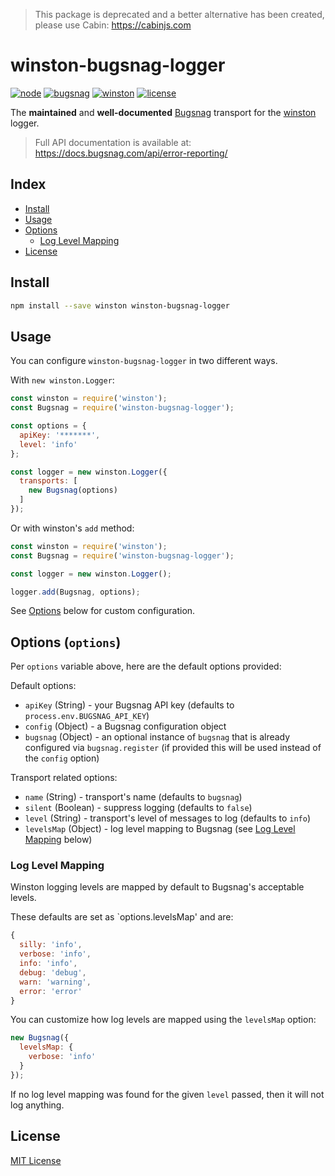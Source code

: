 > This package is deprecated and a better alternative has been created, please use Cabin: https://cabinjs.com

# winston-bugsnag-logger

[![node](https://img.shields.io/badge/node-4.8.4+-brightgreen.svg)][node-url]
[![bugsnag](https://img.shields.io/badge/bugsnag-1.x+-brightgreen.svg)][bugsnag-url]
[![winston](https://img.shields.io/badge/winston-2.x+-brightgreen.svg)][winston-url]
[![license](https://img.shields.io/github/license/niftylettuce/winston-bugsnag-logger.svg)][license-url]

The **maintained** and **well-documented** [Bugsnag](https://github.com/bugsnag/bugsnag-node) transport for the [winston](https://github.com/winstonjs/winston) logger.

> Full API documentation is available at: <https://docs.bugsnag.com/api/error-reporting/>

## Index

* [Install](#install)
* [Usage](#usage)
* [Options](#options-options)
  - [Log Level Mapping](#log-level-mapping)
* [License](#license)


## Install

```bash
npm install --save winston winston-bugsnag-logger
```


## Usage

You can configure `winston-bugsnag-logger` in two different ways.

With `new winston.Logger`:

```js
const winston = require('winston');
const Bugsnag = require('winston-bugsnag-logger');

const options = {
  apiKey: '*******',
  level: 'info'
};

const logger = new winston.Logger({
  transports: [
    new Bugsnag(options)
  ]
});
```

Or with winston's `add` method:

```js
const winston = require('winston');
const Bugsnag = require('winston-bugsnag-logger');

const logger = new winston.Logger();

logger.add(Bugsnag, options);
```

See [Options](#options-options) below for custom configuration.


## Options (`options`)

Per `options` variable above, here are the default options provided:

Default options:

* `apiKey` (String) - your Bugsnag API key (defaults to `process.env.BUGSNAG_API_KEY`)
* `config` (Object) - a Bugsnag configuration object
* `bugsnag` (Object) - an optional instance of `bugsnag` that is already configured via `bugsnag.register` (if provided this will be used instead of the `config` option)

Transport related options:

* `name` (String) - transport's name (defaults to `bugsnag`)
* `silent` (Boolean) - suppress logging (defaults to `false`)
* `level` (String) - transport's level of messages to log (defaults to `info`)
* `levelsMap` (Object) - log level mapping to Bugsnag (see [Log Level Mapping](#log-level-mapping) below)

### Log Level Mapping

Winston logging levels are mapped by default to Bugsnag's acceptable levels.

These defaults are set as `options.levelsMap' and are:

```js
{
  silly: 'info',
  verbose: 'info',
  info: 'info',
  debug: 'debug',
  warn: 'warning',
  error: 'error'
}
```

You can customize how log levels are mapped using the `levelsMap` option:

```js
new Bugsnag({
  levelsMap: {
    verbose: 'info'
  }
});
```

If no log level mapping was found for the given `level` passed, then it will not log anything.


## License

[MIT License][license-url]


[license-url]: LICENSE
[node-url]: https://nodejs.org
[bugsnag-url]: https://bugsnag.com
[winston-url]: https://github.com/winstonjs/winston
